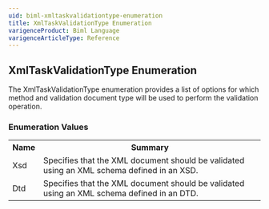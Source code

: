 ```yaml
---
uid: biml-xmltaskvalidationtype-enumeration
title: XmlTaskValidationType Enumeration
varigenceProduct: Biml Language
varigenceArticleType: Reference
---
```


## XmlTaskValidationType Enumeration<div class="LanguageSummary"><div class ="SummaryItem">The XmlTaskValidationType enumeration provides a list of options for which method and validation document type will be used to perform the validation operation.</div></div><div class="EnumValueGroup">### Enumeration Values<table id="EnumValue" class="MemberList"><tbody><tr><th class="MemberNameColumnHeader">Name</th><th class="MemberSummaryColumnHeader">Summary</th></tr><tr class="cd0"><td class="MemberName">Xsd</td><td class="MemberSummary"><div class ="SummaryItem">Specifies that the XML document should be validated using an XML schema defined in an XSD.</div></td></tr><tr class="cd1"><td class="MemberName">Dtd</td><td class="MemberSummary"><div class ="SummaryItem">Specifies that the XML document should be validated using an XML schema defined in an DTD.</div></td></tr></tbody></table></div>
